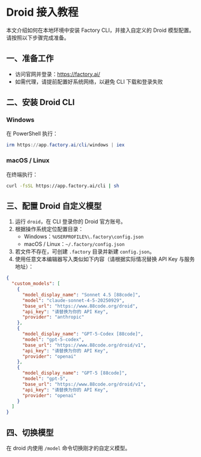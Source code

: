 # Droid 接入教程

本文介绍如何在本地环境中安装 Factory CLI，并接入自定义的 Droid 模型配置。请按照以下步骤完成准备。

## 一、准备工作

- 访问官网并登录：<https://factory.ai/>
- 如需代理，请提前配置好系统网络，以避免 CLI 下载和登录失败

## 二、安装 Droid CLI

### Windows

在 PowerShell 执行：

```powershell
irm https://app.factory.ai/cli/windows | iex
```

### macOS / Linux

在终端执行：

```bash
curl -fsSL https://app.factory.ai/cli | sh
```

## 三、配置 Droid 自定义模型

1. 运行 `droid`，在 CLI 登录你的 Droid 官方账号。
2. 根据操作系统定位配置目录：
   - Windows：`%USERPROFILE%\.factory\config.json`
   - macOS / Linux：`~/.factory/config.json`
3. 若文件不存在，可创建 `.factory` 目录并新建 `config.json`。
4. 使用任意文本编辑器写入类似如下内容（请根据实际情况替换 API Key 与服务地址）：

```json
{
  "custom_models": [
    {
      "model_display_name": "Sonnet 4.5 [88code]",
      "model": "claude-sonnet-4-5-20250929",
      "base_url": "https://www.88code.org/droid",
      "api_key": "请替换为你的 API Key",
      "provider": "anthropic"
    },
    {
      "model_display_name": "GPT-5-Codex [88code]",
      "model": "gpt-5-codex",
      "base_url": "https://www.88code.org/droid/v1",
      "api_key": "请替换为你的 API Key",
      "provider": "openai"
    },
    {
      "model_display_name": "GPT-5 [88code]",
      "model": "gpt-5",
      "base_url": "https://www.88code.org/droid/v1",
      "api_key": "请替换为你的 API Key",
      "provider": "openai"
    }
  ]
}
```

## 四、切换模型

在 droid 内使用 `/model` 命令切换刚才的自定义模型。

